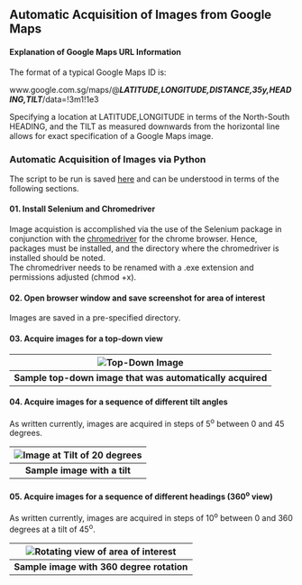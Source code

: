 ## Automatic Acquisition of Images from Google Maps

#### Explanation of Google Maps URL Information

The format of a typical Google Maps ID is:

www<i></i>.google.com.sg/maps/@<b><i>LATITUDE,LONGITUDE,DISTANCE,35y,HEADING,TILT</i></b>/data=!3m1!1e3

Specifying a location at LATITUDE,LONGITUDE in terms of the North-South HEADING, and the TILT as measured downwards from the horizontal line allows for exact specification of a Google Maps image.

### Automatic Acquisition of Images via Python

The script to be run is saved [here](https://raw.githubusercontent.com/ooichinchun/Map2Geometry/master/ScreenshotGoogleMaps/save_maps.py) and can be understood in terms of the following sections.

#### 01. Install Selenium and Chromedriver

Image acquistion is accomplished via the use of the Selenium package in conjunction with the [chromedriver](http://chromedriver.chromium.org/downloads) for the chrome browser. Hence, packages must be installed, and the directory where the chromedriver is installed should be noted.  
The chromedriver needs to be renamed with a .exe extension and permissions adjusted (chmod +x).

#### 02. Open browser window and save screenshot for area of interest

Images are saved in a pre-specified directory.

#### 03. Acquire images for a top-down view

| ![Top-Down Image](https://raw.githubusercontent.com/ooichinchun/Map2Geometry/master/ScreenshotGoogleMaps/test_top.png "Top-Down Image") | 
|:--:| 
| **Sample top-down image that was automatically acquired** |

#### 04. Acquire images for a sequence of different tilt angles

As written currently, images are acquired in steps of 5<sup>o</sup> between 0 and 45 degrees.

| ![Image at Tilt of 20 degrees](https://raw.githubusercontent.com/ooichinchun/Map2Geometry/master/ScreenshotGoogleMaps/test_20_tilt.png "20 Degree Image") | 
|:--:| 
| **Sample image with a tilt** |

#### 05. Acquire images for a sequence of different headings (360<sup>o</sup> view)

As written currently, images are acquired in steps of 10<sup>o</sup> between 0 and 360 degrees at a tilt of 45<sup>o</sup>. 

| ![Rotating view of area of interest](https://raw.githubusercontent.com/ooichinchun/Map2Geometry/master/ScreenshotGoogleMaps/rotate.gif "360 Degree Image") | 
|:--:| 
| **Sample image with 360 degree rotation** |
